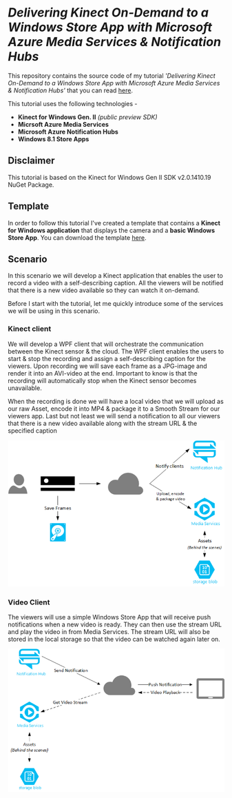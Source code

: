 # *Delivering Kinect On-Demand to a Windows Store App with Microsoft Azure Media Services & Notification Hubs* #
This repository contains the source code of my tutorial *'Delivering Kinect On-Demand to a Windows Store App with Microsoft Azure Media Services & Notification Hubs'* that you can read [here](http://www.kinectingforwindows.com/2014/08/25/delivering-kinect-on-demand-to-a-store-app-with-azure-media-services-notification-hubs-tutorial/ "Full blog post").

This tutorial uses the following technologies -

- **Kinect for Windows Gen. II** *(public preview SDK)*
- **Micrsoft Azure Media Services**
- **Microsoft Azure Notification Hubs**
- **Windows 8.1 Store Apps**

## Disclaimer
This tutorial is based on the Kinect for Windows Gen II SDK v2.0.1410.19 NuGet Package.

## Template ##
In order to follow this tutorial I've created a template that contains a **Kinect for Windows application** that displays the camera and a **basic Windows Store App**. You can download the template [here](https://github.com/KinectingForWindows/GIIK-KinectOnDemandWithAzure/tree/Template "Tutorial Template").

## Scenario ##
In this scenario we will develop a Kinect application that enables the user to record a video with a self-describing caption. All the viewers will be notified that there is a new video available so they can watch it on-demand.

Before I start with the tutorial, let me quickly introduce some of the services we will be using in this scenario.

### Kinect client ###
We will develop a WPF client that will orchestrate the communication between the Kinect sensor & the cloud. The WPF client enables the users to start & stop the recording and assign a self-describing caption for the viewers. Upon recording we will save each frame as a JPG-image and render it into an AVI-video at the end. Important to know is that the recording will automatically stop when the Kinect sensor becomes unavailable.

When the recording is done we will have a local video that we will upload as our raw Asset, encode it into MP4 & package it to a Smooth Stream for our viewers app. Last but not least we will send a notification to all our viewers that there is a new video available along with the stream URL & the specified caption

![Capture](./media/capture.png)

### Video Client ###
The viewers will use a simple Windows Store App that will receive push notifications when a new video is ready. They can then use the stream URL and play the video in from Media Services. The stream URL will also be stored in the local storage so that the video can be watched again later on.

![Video](./media/notify.png)
